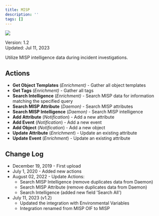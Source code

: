```yaml
---
title: MISP
description: ''
tags: []
---
```


![](/img/platform-services/automation-service/app-central/logos/misp.png)

Version: 1.2  
Updated: Jul 11, 2023

Utilize MISP intelligence data during incident investigations.

## Actions

* **Get Object Templates** (*Enrichment) -* Gather all object templates
* **Get Tags** (*Enrichment) -* Gather all tags
* **Search Intelligence** (*Enrichment) -* Search MISP data for information matching the specified query
* **Search MISP Attribute** (*Daemon) -* Search MISP attributes
* **Search MISP Intelligence** (*Daemon) -* Search MISP intelligence
* **Add Attribute** (*Notification*) - Add a new attribute
* **Add Event** (*Notification*) - Add a new event
* **Add Object** (*Notification*) - Add a new object
* **Update Attribute** (*Enrichment*) - Update an existing attribute
* **Update Event** (*Enrichment*) - Update an existing attribute

## Change Log

* December 19, 2019 - First upload
* July 1, 2020 - Added new actions
* August 02, 2022 - Update Actions:
	+ Search MISP Intelligence (remove duplicates data from Daemon)
	+ Search MISP Attribute (remove duplicates data from Daemon)
	+ Search Intelligence (added new field 'Search All')
* July 11, 2023 (v1.2)
	+ Updated the integration with Environmental Variables
	+ Integration renamed from MISP OIF to MISP
